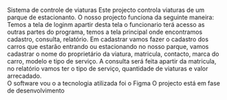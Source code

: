 Sistema de controle de viaturas
Este projecto controla viaturas de um parque de estacionanto.
O nosso projecto funciona da seguinte maneira: Temos a tela de loginm apartir desta tela o funcionario terá acesso as outras partes do programa, temos a tela principal onde encontramos cadastro, consulta, relatório. Em cadastrar vamos fazer o cadastro dos carros que estarão entrando ou estacionando no nosso parque, vamos cadastrar o nome do proprietário da viatura, matricula, contacto, marca do carro, modelo e tipo de serviço. A consulta será feita apartir da matricula, no relatório vamos ter o tipo de serviço, quantidade de viaturas e valor arrecadado.  
O software vou o a tecnologia atilizada foi o Figma
O projecto está em fase de desenvolvimento
